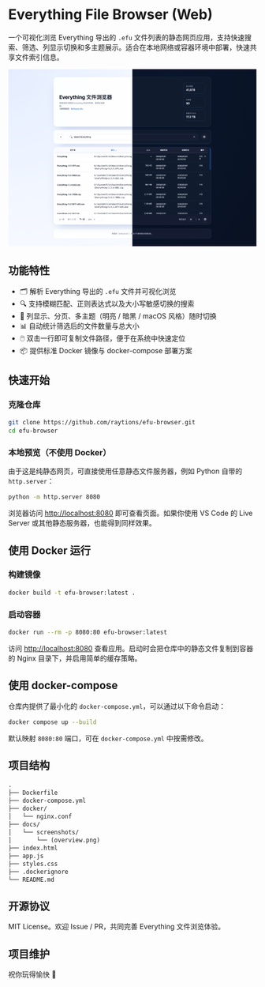 # Everything File Browser (Web)

一个可视化浏览 Everything 导出的 `.efu` 文件列表的静态网页应用，支持快速搜索、筛选、列显示切换和多主题展示。适合在本地网络或容器环境中部署，快速共享文件索引信息。

![界面预览](docs/screenshots/overview.png)


## 功能特性

- 🗂️ 解析 Everything 导出的 `.efu` 文件并可视化浏览
- 🔍 支持模糊匹配、正则表达式以及大小写敏感切换的搜索
- 🧭 列显示、分页、多主题（明亮 / 暗黑 / macOS 风格）随时切换
- 📊 自动统计筛选后的文件数量与总大小
- 🖱️ 双击一行即可复制文件路径，便于在系统中快速定位
- 📦 提供标准 Docker 镜像与 docker-compose 部署方案

## 快速开始

### 克隆仓库

```bash
git clone https://github.com/raytions/efu-browser.git
cd efu-browser
```

### 本地预览（不使用 Docker）

由于这是纯静态网页，可直接使用任意静态文件服务器，例如 Python 自带的 `http.server`：

```bash
python -m http.server 8080
```

浏览器访问 <http://localhost:8080> 即可查看页面。如果你使用 VS Code 的 Live Server 或其他静态服务器，也能得到同样效果。

## 使用 Docker 运行

### 构建镜像

```bash
docker build -t efu-browser:latest .
```

### 启动容器

```bash
docker run --rm -p 8080:80 efu-browser:latest
```

访问 <http://localhost:8080> 查看应用。启动时会把仓库中的静态文件复制到容器的 Nginx 目录下，并启用简单的缓存策略。

## 使用 docker-compose

仓库内提供了最小化的 `docker-compose.yml`，可以通过以下命令启动：

```bash
docker compose up --build
```

默认映射 `8080:80` 端口，可在 `docker-compose.yml` 中按需修改。

## 项目结构

```text
.
├── Dockerfile
├── docker-compose.yml
├── docker/
│   └── nginx.conf      
├── docs/
│   └── screenshots/
│       └── (overview.png) 
├── index.html
├── app.js
├── styles.css
├── .dockerignore
└── README.md
```

## 开源协议

MIT License。欢迎 Issue / PR，共同完善 Everything 文件浏览体验。

## 项目维护


祝你玩得愉快 🚀
